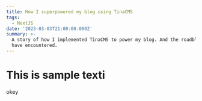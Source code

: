 ```yaml
---
title: How I superpowered my blog using TinaCMS
tags:
  - NextJS
date: '2023-03-03T21:00:00.000Z'
summary: >-
  A story of how I implemented TinaCMS to power my blog. And the roadblocks I
  have encountered.
---
```


# This is sample texti

okey
